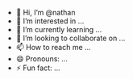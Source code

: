 - 👋 Hi, I’m @nathan
- 👀 I’m interested in ...
- 🌱 I’m currently learning ...
- 💞️ I’m looking to collaborate on ...
- 📫 How to reach me ...
- 😄 Pronouns: ...
- ⚡ Fun fact: ...

<!---
nathandisk/nathandisk is a ✨ special ✨ repository because its `README.md` (this file) appears on your GitHub profile.
You can click the Preview link to take a look at your changes.
--->
